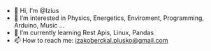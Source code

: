 - 👋 Hi, I’m @Izius
- 👀 I’m interested in Physics, Energetics, Enviroment, Programming, Arduino, Music ...
- 🌱 I’m currently learning Rest Apis, Linux, Pandas
- 📫 How to reach me: izakoberckal.plusko@gmail.com

<!---
Izius/Izius is a ✨ special ✨ repository because its `README.md` (this file) appears on your GitHub profile.
You can click the Preview link to take a look at your changes.
--->
